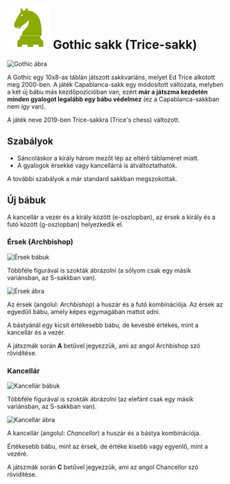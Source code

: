 # ![gothic ikon](https://github.com/gbtami/pychess-variants/blob/master/static/icons/capablanca.svg) Gothic sakk (Trice-sakk) 

![Gothic ábra](https://github.com/gbtami/pychess-variants/blob/master/static/images/CVariantsGuide/Gothic.png)

A Gothic egy 10x8-as táblán játszott sakkvariáns, melyet Ed Trice alkotott meg 2000-ben. A játék Capablanca-sakk egy módosított változata, melyben a két új bábu más kezdőpozícióban van, ezért **már a játszma kezdetén minden gyalogot legalább egy bábu védelmez** (ez a Capablanca-sakkban nem így van).

A játék neve 2019-ben Trice-sakkra (Trice's chess) változott.

## Szabályok

* Sáncoláskor a király három mezőt lép az eltérő táblaméret miatt.
* A gyalogok érsekké vagy kancellárrá is átváltoztathatók.

A további szabályok a már standard sakkban megszokottak.

## Új bábuk

A kancellár a vezér és a király között (e-oszlopban), az érsek a király és a futó között (g-oszlopban) helyezkedik el.

### Érsek (Archbishop)

![Érsek bábuk](https://github.com/gbtami/pychess-variants/blob/master/static/images/CVariantsGuide/Princesses.png)

Többféle figurával is szokták ábrázolni (a sólyom csak egy másik variánsban, az S-sakkban van).

![Érsek ábra](https://github.com/gbtami/pychess-variants/blob/master/static/images/CVariantsGuide/Archbishop.png)

Az érsek (angolul: *Archbishop*) a huszár és a futó kombinációja. Az érsek az egyedüli bábu, amely képes egymagában mattot adni.

A bástyánál egy kicsit értékesebb bábu, de kevésbé értékes, mint a kancellár és a vezér.

A játszmák során **A** betűvel jegyezzük, ami az angol Archbishop szó rövidítése.

### Kancellár 

![Kancellár bábuk](https://github.com/gbtami/pychess-variants/blob/master/static/images/CVariantsGuide/Empresses.png)

Többféle figurával is szokták ábrázolni (az elefánt csak egy másik variánsban, az S-sakkban van).

![Kancellár ábra](https://github.com/gbtami/pychess-variants/blob/master/static/images/CVariantsGuide/Chancellor.png)

A kancellár (angolul: *Chancellor*) a huszár és a bástya kombinációja.

Értékesebb bábu, mint az érsek, de értéke kisebb vagy egyenlő, mint a vezéré.

A játszmák során **C** betűvel jegyezzük, ami az angol Chancellor szó rövidítése.
